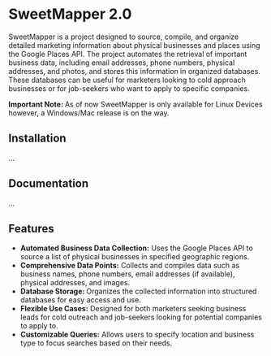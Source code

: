 <h1>SweetMapper 2.0</h1>
<p>SweetMapper is a project designed to source, compile, and organize detailed marketing information about physical businesses and places using the Google Places API. The project automates the retrieval of important business data, including email addresses, phone numbers, physical addresses, and photos, and stores this information in organized databases. These databases can be useful for marketers looking to cold approach businesses or for job-seekers who want to apply to specific companies.</p>
<p><b>Important Note: </b>As of now SweetMapper is only available for Linux Devices however, a Windows/Mac release is on the way.</p>

<h2>Installation</h2>
...

<h2>Documentation</h2>
...

<h2>Features</h2>
<ul>
  <li><b>Automated Business Data Collection:</b> Uses the Google Places API to source a list of physical businesses in specified geographic regions.</li>
  <li><b>Comprehensive Data Points:</b> Collects and compiles data such as business names, phone numbers, email addresses (if available), physical addresses, and images.</li>
  <li><b>Database Storage: </b>Organizes the collected information into structured databases for easy access and use.</li>
  <li><b>Flexible Use Cases:</b> Designed for both marketers seeking business leads for cold outreach and job-seekers looking for potential companies to apply to.</li>
  <li><b>Customizable Queries:</b> Allows users to specify location and business type to focus searches based on their needs.</li>
</ul>
